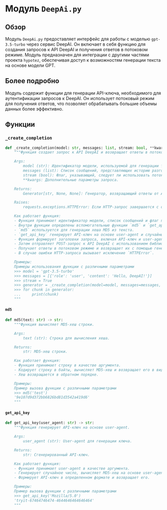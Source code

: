 # Модуль `DeepAi.py`

## Обзор

Модуль `DeepAi.py` предоставляет интерфейс для работы с моделью `gpt-3.5-turbo` через сервис DeepAI. Он включает в себя функцию для создания запросов к API DeepAI и получения ответов в потоковом режиме. Модуль предназначен для интеграции с другими частями проекта `hypotez`, обеспечивая доступ к возможностям генерации текста на основе модели GPT.

## Более подробно

Модуль содержит функции для генерации API-ключа, необходимого для аутентификации запросов к DeepAI. Он использует потоковый режим для получения ответов, что позволяет обрабатывать большие объемы данных более эффективно.

## Функции

### `_create_completion`

```python
def _create_completion(model: str, messages: list, stream: bool, **kwargs):
    """Функция создает запрос к API DeepAI и возвращает ответы в потоковом режиме.

    Args:
        model (str): Идентификатор модели, используемой для генерации текста.
        messages (list): Список сообщений, представляющих историю разговора.
        stream (bool): Флаг, указывающий, следует ли использовать потоковый режим.
        **kwargs: Дополнительные параметры запроса.

    Returns:
        Generator[str, None, None]: Генератор, возвращающий ответы от API DeepAI в потоковом режиме.

    Raises:
        requests.exceptions.HTTPError: Если HTTP-запрос завершается с ошибкой.

    Как работает функция:
    - Функция принимает идентификатор модели, список сообщений и флаг потокового режима.
    - Внутри функции определены вспомогательные функции `md5` и `get_api_key`.
    - `md5` используется для генерации хеша MD5 из текста.
    - `get_api_key` генерирует API-ключ на основе user-agent и случайных чисел.
    - Функция формирует заголовки запроса, включая API-ключ и user-agent.
    - Затем отправляет POST-запрос к API DeepAI с использованием библиотеки `requests`.
    - Получает ответы в потоковом режиме и возвращает их с помощью генератора.
    - В случае ошибки HTTP-запроса вызывает исключение `HTTPError`.

    Примеры:
    Примеры использования функции с различными параметрами
    >>> model = 'gpt-3.5-turbo'
    >>> messages = [{'role': 'user', 'content': 'Hello, DeepAI!'}]
    >>> stream = True
    >>> generator = _create_completion(model=model, messages=messages, stream=stream)
    >>> for chunk in generator:
    ...     print(chunk)
    """
```

#### `md5`

```python
def md5(text: str) -> str:
    """Функция вычисляет MD5-хеш строки.

    Args:
        text (str): Строка для вычисления хеша.

    Returns:
        str: MD5-хеш строки.

    Как работает функция:
    - Функция принимает строку в качестве аргумента.
    - Кодирует строку в байты, вычисляет MD5-хеш и возвращает его в виде шестнадцатеричной строки.
    - Хеш возвращается в обратном порядке.

    Примеры:
    Пример вызова функции с различными параметрами
    >>> md5('test')
    '9e107d9d372bb6826bd81d3542a419d6'
    """
```

#### `get_api_key`

```python
def get_api_key(user_agent: str) -> str:
    """Функция генерирует API-ключ на основе user-agent.

    Args:
        user_agent (str): User-agent для генерации ключа.

    Returns:
        str: Сгенерированный API-ключ.

    Как работает функция:
    - Функция принимает user-agent в качестве аргумента.
    - Генерирует случайное число, вычисляет MD5-хеш на основе user-agent и случайного числа.
    - Формирует API-ключ в определенном формате и возвращает его.

    Примеры:
    Пример вызова функции с различными параметрами
    >>> get_api_key('Mozilla/5.0')
    'tryit-67464746474-4644646464646464'
    """